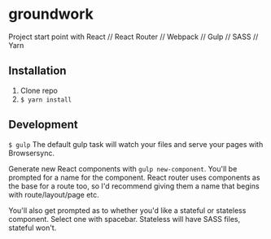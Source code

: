 # groundwork
Project start point with React // React Router // Webpack // Gulp // SASS // Yarn


## Installation
1. Clone repo
2. ```$ yarn install```

## Development

```$ gulp```
The default gulp task will watch your files and serve your pages with Browsersync.

Generate new React components with ```gulp new-component```. You'll be prompted for a name for the component. React router uses components as the base for a route too, so I'd recommend giving them a name that begins with route/layout/page etc.

You'll also get prompted as to whether you'd like a stateful or stateless component. Select one with spacebar. Stateless will have SASS files, stateful won't.

